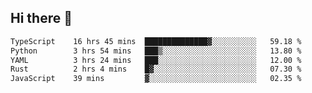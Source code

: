 ## Hi there 👋

<!--
**whirlun/whirlun** is a ✨ _special_ ✨ repository because its `README.md` (this file) appears on your GitHub profile.

Here are some ideas to get you started:

- 🔭 I’m currently working on ...
- 🌱 I’m currently learning ...
- 👯 I’m looking to collaborate on ...
- 🤔 I’m looking for help with ...
- 💬 Ask me about ...
- 📫 How to reach me: ...
- 😄 Pronouns: ...
- ⚡ Fun fact: ...
-->
<!--START_SECTION:waka-->

```txt
TypeScript    16 hrs 45 mins  ██████████████▓░░░░░░░░░░   59.18 %
Python        3 hrs 54 mins   ███▒░░░░░░░░░░░░░░░░░░░░░   13.80 %
YAML          3 hrs 24 mins   ███░░░░░░░░░░░░░░░░░░░░░░   12.00 %
Rust          2 hrs 4 mins    █▓░░░░░░░░░░░░░░░░░░░░░░░   07.30 %
JavaScript    39 mins         ▓░░░░░░░░░░░░░░░░░░░░░░░░   02.35 %
```

<!--END_SECTION:waka-->
